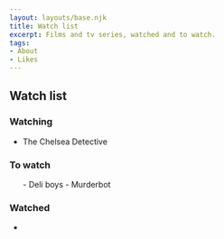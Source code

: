 ```yaml
---
layout: layouts/base.njk
title: Watch list
excerpt: Films and tv series, watched and to watch.
tags:
- About
- Likes
---
```


## Watch list

### Watching

<ul class="col-2">
<li>The Chelsea Detective</li>
</ul>

### To watch

<ul class="col-2">
- Deli boys
- Murderbot
</ul>

### Watched

<ul class="col-2">
<li></li>
</ul>